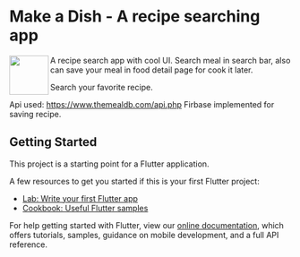 # Make a Dish - A recipe searching app
<img src="https://github.com/dinurymomshad/listify/blob/main/assets/App%20Logo.png" height=70 align="left"> 
<p>
  A recipe search app with cool UI. Search meal in search bar, also can save your meal in food detail page for cook it later.
</p>



Search your favorite recipe.

Api used: https://www.themealdb.com/api.php
Firbase implemented for saving recipe.

## Getting Started

This project is a starting point for a Flutter application.

A few resources to get you started if this is your first Flutter project:

- [Lab: Write your first Flutter app](https://flutter.dev/docs/get-started/codelab)
- [Cookbook: Useful Flutter samples](https://flutter.dev/docs/cookbook)

For help getting started with Flutter, view our
[online documentation](https://flutter.dev/docs), which offers tutorials,
samples, guidance on mobile development, and a full API reference.

